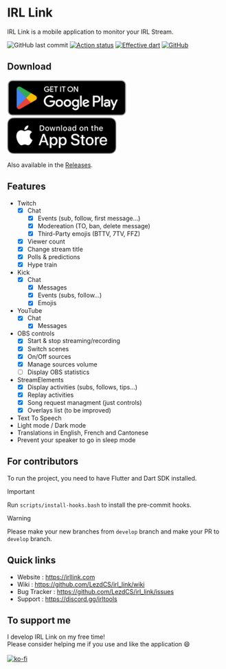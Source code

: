 # IRL Link

IRL Link is a mobile application to monitor your IRL Stream.

![GitHub last commit](https://img.shields.io/github/last-commit/lezdcs/irl_link)
[![Action status](https://img.shields.io/github/actions/workflow/status/lezdcs/irl_link/main.yml?branch=master)](https://github.com/LezdCS/irl-link/actions)
[![Effective dart](https://img.shields.io/badge/style-effective%20dart-%230879ba)](https://dart.dev/guides/language/effective-dart)
[![GitHub](https://img.shields.io/github/license/lezdcs/irl_link?color=%238442f5)](https://choosealicense.com/licenses/gpl-3.0/)

## Download
<a href='https://play.google.com/store/apps/details?id=dev.lezd.www.irllink&pcampaignid=pcampaignidMKT-Other-global-all-co-prtnr-py-PartBadge-Mar2515-1'><img alt='Get it on Google Play' height="85" src='./lib/assets/google-play-badge.png'/></a>
<a href="https://apps.apple.com/app/id6447156883"><img alt='Download on the App Store' height="85" src="./lib/assets/apple-download.svg"></a>

Also available in the [Releases](https://github.com/LezdCS/irl_link/releases).
<br />

## Features

- Twitch
  - [x] Chat
    - [x] Events (sub, follow, first message...)
    - [x] Modereation (TO, ban, delete message)
    - [x] Third-Party emojis (BTTV, 7TV, FFZ)
  - [x] Viewer count
  - [x] Change stream title
  - [x] Polls & predictions
  - [x] Hype train
- Kick
  - [x] Chat
    - [x] Messages
    - [x] Events (subs, follow...)
    - [x] Emojis
- YouTube
  - [x] Chat
    - [x] Messages
- OBS controls
  - [x] Start & stop streaming/recording
  - [x] Switch scenes
  - [x] On/Off sources
  - [x] Manage sources volume
  - [ ] Display OBS statistics
- StreamElements
  - [x] Display activities (subs, follows, tips...)
  - [x] Replay activities
  - [x] Song request managment (just controls)
  - [x] Overlays list (to be improved)
- Text To Speech
- Light mode / Dark mode
- Translations in English, French and Cantonese
- Prevent your speaker to go in sleep mode

## For contributors
To run the project, you need to have Flutter and Dart SDK installed.

> [!IMPORTANT]
> Run `scripts/install-hooks.bash` to install the pre-commit hooks.

> [!WARNING]
> Please make your new branches from `develop` branch and make your PR to `develop` branch.

## Quick links
- Website : https://irllink.com
- Wiki : https://github.com/LezdCS/irl_link/wiki
- Bug Tracker : https://github.com/LezdCS/irl_link/issues
- Support : https://discord.gg/irltools

## To support me
I develop IRL Link on my free time! <br /> Please consider helping me if you use and like the application 😄<br />
<br />
[![ko-fi](https://ko-fi.com/img/githubbutton_sm.svg)](https://ko-fi.com/J3J43ML34)
